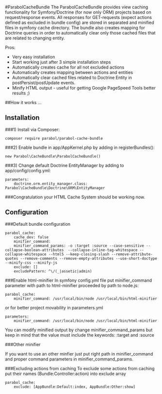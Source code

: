 #ParabolCacheBundle
The ParabolCacheBundle provides view caching functionality for Symfony/Doctrine (for now only ORM) projects based on request/response events. All responses for GET-requests (expect actions defined as excluded in bundle config) are stored in separated and minified files in symfony cache directory.
The bundle also creates mapping for Doctrine queries in order to automatically clear only those cached files that are related to changing entity. 

Pros:
- Very easy installation
- Start working just after 3 simple installation steps
- Automatically creates cache for all not excluded actions
- Automatically creates mapping between actions and entities
- Automatically clear cached files related to Doctrine Entity in postPersist/postUpdate events.
- Minify HTML output - useful for getting Google PageSpeed Tools better results ;)

##How it works
...

## Installation
###1) Install via Composer:
```
composer require parabol/parabol-cache-bundle 
```
###2) Enable bundle in app/AppKernel.php by adding in registerBundles():
```
new Parabol\CacheBundle\ParabolCacheBundle()
```
###3) Change default Doctrine EntityManager by adding to app/config/config.yml:
```
parameters:
	doctrine.orm.entity_manager.class: Parabol\CacheBundle\Doctrine\ORM\EntityManager
```

###Congratulation your HTML Cache System should be working now.


## Configuration

###Default bundle configuration
```
parabol_cache:
	cache_dev: false
	minifier_command:
	minifier_command_params: -o :target :source --case-sensitive --collapse-boolean-attributes  --collapse-inline-tag-whitespace --collapse-whitespace --html5 --keep-closing-slash --remove-attribute-quotes --remove-comments --remove-empty-attributes --use-short-doctype --minify-css --minify-js
	exclude: []
	excludePattern: ^\/(_|assetic|admin)
```

###Enable html-minifier
In symfony config.yml file put minifier_command parameter with path to html-minifier proceeded by path to node.js:
```
parabol_cache:
	minifier_command: /usr/local/bin/node /usr/local/bin/html-minifier
```
or for better project movability in parameters.yml 
```
parameters:
	minifier_command: /usr/local/bin/node /usr/local/bin/html-minifier
```
You can modify minified output by change minifier_command_params but keep in mind that the value must include the keywords: :target and :source

###Other minifier

If you want to use an other minfier just put right path in minifier_command and proper command parameters in minifier_command_params.


###Excluding actions from caching
To exclude some actions from caching put their names (Bundle:Controller:action) into exclude array
```
parabol_cache:
	exclude: [AppBundle:Default:index, AppBundle:Other:show]
```

